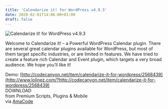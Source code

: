 ```yaml
---
title: 'Calendarize it! for WordPress v4.9.3'
date: 2020-02-01T14:06:00+01:00
draft: false
---
```


![Calendarize it! for WordPress v4.9.3](http://www.codelist.cc/uploads/posts/2018-07/1532751942_calendarizeit.jpg "Calendarize it! for WordPress v4.9.3")  
  
Welcome to Calendarize it! – a Powerful WordPress Calendar plugin. There are several great calendar plugins available for WordPress, but most of them target specific industries, or are limited in features. We have tried to create a feature rich Calendar and Event plugin, which targets a very broad audience. We hope you’ll like it!  
  
Demo: [http://codecanyon.net/item/calendarize-it-for-wordpress/2568439](http://www.lolinez.com/?http://codecanyon.net/item/calendarize-it-for-wordpress/2568439)  
DOWNLOAD  
from Premium Scripts, Plugins & Mobile  
via [AmaCode](https://amazcode.ooo)